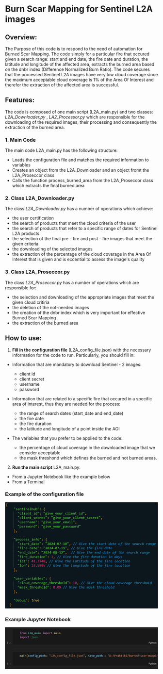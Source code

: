 
# **Burn Scar Mapping for Sentinel L2A images**

## **Overview**:
The Purpose of this code is to respond to the need of automation for Burned Scar Mapping. The code simply for a particular fire that occured given a search range: start and end date, the fire date and duration, the latitude and longitude of the affected area, extracts the burned area based on the dnbr index (Difference Normalized Burn Ratio). The code secures that the processed Sentinel L2A images have very low cloud coverage since the maximum acceptable cloud coverage is 1% of the Area Of Interest and therefor the extraction of the affected area is successful. 

## **Features**:
The code is composed of one main script (L2A_main.py) and two classes: _L2A_Downloader.py_ , _LA2_Processor.py_ which are responsible for the downloading of the required images, their processing and consequently the extraction of the burned area.

### **1. Main Code**
The main code L2A_main.py has the following structure:
- Loads the configuration file and matches the required information to variables
- Creates an object from the L2A_Downloader and an object fromt the L2A_Proseccor class
- Calls the function process_burned_area from the L2A_Proseccor class which extracts the final burned area    

### **2. Class L2A_Downloader.py**
The class _L2A_Downloader.py_ has a number of operations which achieve:
- the user certification
- the search of products that meet the cloud criteria of the user 
- the search of products that refer to a specific range of dates for Sentinel L2A products
- the selection of the final pre - fire and post - fire images that meet the given criteria
- the downloading of the selected images
- the extraction of the percentage of the cloud coverage in the Area Of Interest that is given and is eccential to assess the image's quality

### **3. Class L2A_Proseccor.py**
The class _L2A_Proseccor.py_ has a number of operations which are responsible for:  
- the selection and downloading of the appropriate images that meet the given cloud critiria
- the deletion of the not-needed images
- the creation of the dnbr index which is very important for effective Burned Scar Mapping
- the extraction of the burned area     
  
## **How to use:**
1. **Fill in the configuration file** (L2A_config_file.json) with the necessary information for the code to run. Particularly, you should fill in:

- Information that are mandatory to download Sentinel - 2 images: 
    - client id
    - client secret 
    - username
    - password

- Information that are related to a specific fire that occured in a specific area of interest, thus they are needed for the process: 
    - the range of search dates (start_date and end_date)
    - the fire date
    - the fire duration
    - the latitude and longitude of a point inside the AOI

- The variables that you prefer to be applied to the code:
    - the percentage of cloud coverage in the downloaded image that we consider acceptable 
    - the mask threshond which defines the burned and not burned areas.

2. **Run the main script** L2A_main.py: 
- From a Jupyter Notebook like the example below  
- From a Terminal  

### **Example of the configuration file** 

![Configuration](https://github.com/noa-beyond/burn-scar-mapping/blob/eleni/Configuration_File.png)    

### **Example Jupyter Notebook** 

![Configuration](https://github.com/noa-beyond/burn-scar-mapping/blob/eleni/Run_Jupyter_L2A.png) 